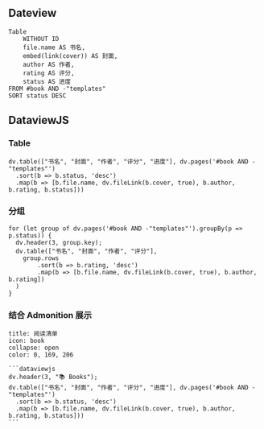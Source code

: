 ## Dateview
```dataview
Table
	WITHOUT ID
	file.name AS 书名,
	embed(link(cover)) AS 封面, 
	author AS 作者, 
	rating AS 评分, 
	status AS 进度
FROM #book AND -"templates"
SORT status DESC
```



## DataviewJS
### Table
```dataviewjs
dv.table(["书名", "封面", "作者", "评分", "进度"], dv.pages('#book AND -"templates"')
  .sort(b => b.status, 'desc')
  .map(b => [b.file.name, dv.fileLink(b.cover, true), b.author, b.rating, b.status]))
```

### 分组
```dataviewjs
for (let group of dv.pages('#book AND -"templates"').groupBy(p => p.status)) {     
  dv.header(3, group.key); 
  dv.table(["书名", "封面", "作者", "评分"], 
	group.rows
		.sort(b => b.rating, 'desc') 
		.map(b => [b.file.name, dv.fileLink(b.cover, true), b.author, b.rating])
  ) 
}
```


### 结合 Admonition 展示

````ad-info
title: 阅读清单
icon: book
collapse: open
color: 0, 169, 206

```dataviewjs
dv.header(3, "📚 Books"); 
dv.table(["书名", "封面", "作者", "评分", "进度"], dv.pages('#book AND -"templates"')
  .sort(b => b.status, 'desc')
  .map(b => [b.file.name, dv.fileLink(b.cover, true), b.author, b.rating, b.status]))
```
````
